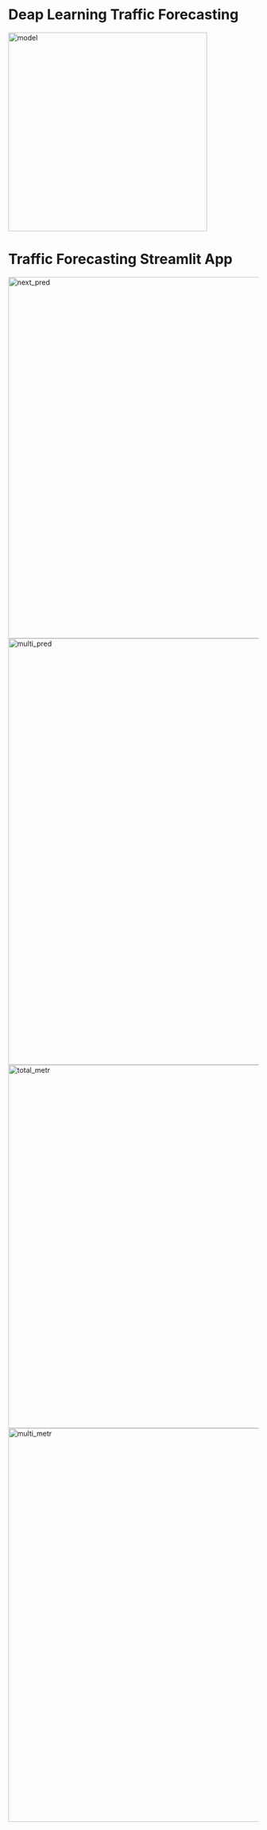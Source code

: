 
# Deap Learning Traffic Forecasting
<img width="400" height="400" alt="model" src="https://user-images.githubusercontent.com/32134829/131836867-e37112fb-6748-4ca2-96d9-cfb0b432762c.png">


# Traffic Forecasting Streamlit App

<img width="727" alt="next_pred" src="https://user-images.githubusercontent.com/32134829/131837564-3665796c-30ba-429c-8edd-53abe8e49049.png">
<img width="858" alt="multi_pred" src="https://user-images.githubusercontent.com/32134829/131837568-154c5d0a-3498-4f3c-a907-e8cb514662ef.png">
<img width="731" alt="total_metr" src="https://user-images.githubusercontent.com/32134829/131841102-e152dede-2ed0-4154-ab74-532f4236b2ac.png">
<img width="792" alt="multi_metr" src="https://user-images.githubusercontent.com/32134829/131840544-76df625e-e0ab-4770-bea5-a2ae637f4ad3.png">
